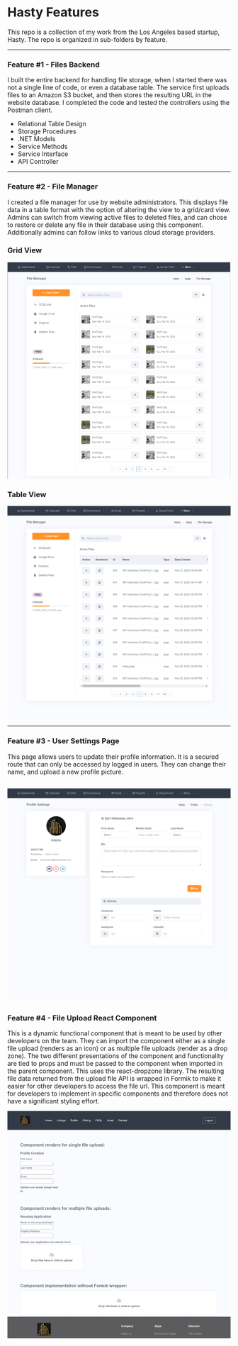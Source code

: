 # Hasty Features


This repo is a collection of my work from the Los Angeles based startup, Hasty. The repo is organized in sub-folders by feature.

---

### Feature #1 - Files Backend

I built the entire backend for handling file storage, when I started there was not a single line of code, or even a database table. The service first uploads files to an Amazon S3 bucket, and then stores the resulting URL in the website database. I completed the code and tested the controllers using the Postman client.

* Relational Table Design
* Storage Procedures
* .NET Models
* Service Methods
* Service Interface
* API Controller

---

### Feature #2 - File Manager

I created a file manager for use by website administrators. This displays file data in a table format with the option of altering the view to a grid/card view. Admins can switch from viewing active files to deleted files, and can chose to restore or delete any file in their database using this component. Additionally admins can follow links to various cloud storage providers. 

### Grid View
![File Manager Grid View](https://github.com/rrmangum/Hasty_Features/blob/main/Images/file_manager_grid.png?raw=true)

### Table View
![File Manager Table View](https://github.com/rrmangum/Hasty_Features/blob/main/Images/file_manager_table.png?raw=true)

---

### Feature #3 - User Settings Page

This page allows users to update their profile information. It is a secured route that can only be accessed by logged in users. They can change their name, and upload a new profile picture. 

![User Settings Page](https://github.com/rrmangum/Hasty_Features/blob/main/Images/user_settings_page.png?raw=true)
---

### Feature #4 - File Upload React Component

This is a dynamic functional component that is meant to be used by other developers on the team. They can import the component either as a single file upload (renders as an icon) or as multiple file uploads (render as a drop zone). The two different presentations of the component and functionality are tied to props and must be passed to the component when imported in the parent component. This uses the react-dropzone library. The resulting file data returned from the upload file API is wrapped in Formik to make it easier for other developers to access the file url. This component is meant for developers to implement in specific components and therefore does not have a significant styling effort.

![File Upload Component](https://github.com/rrmangum/Hasty_Features/blob/main/Images/file_uploader.png?raw=true)
